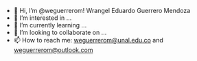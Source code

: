 - 👋 Hi, I’m @weguerrerom! Wrangel Eduardo Guerrero Mendoza
- 👀 I’m interested in ...
- 🌱 I’m currently learning ...
- 💞️ I’m looking to collaborate on ...
- 📫 How to reach me: weguerrerom@unal.edu.co and weguerrerom@outlook.com

<!---
weguerrerom/weguerrerom is a ✨ special ✨ repository because its `README.md` (this file) appears on your GitHub profile.
You can click the Preview link to take a look at your changes.
--->
